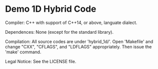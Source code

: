 # Demo 1D Hybrid Code

Compiler: C++ with support of C++14, or above, languate dialect.

Dependences: None (except for the standard library).

Compilation: All source codes are under 'hybrid_1d/'. Open 'Makefile' and change "CXX", "CFLAGS", and "LDFLAGS" appropriately. Then issue the 'make' command.

Legal Notice: See the LICENSE file.
